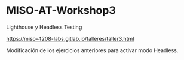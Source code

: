 # MISO-AT-Workshop3
Lighthouse y Headless Testing

https://miso-4208-labs.gitlab.io/talleres/taller3.html

Modificación de los ejercicios anteriores para activar modo Headless.

